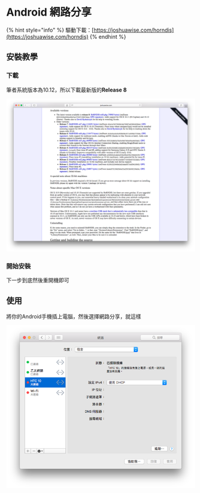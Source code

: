 # Android 網路分享

{% hint style="info" %}
驅動下載：[https://joshuawise.com/horndis](https://joshuawise.com/horndis)
{% endhint %}

## 安裝教學

### 下載

筆者系統版本為10.12，所以下載最新版的**Release 8**

![](../.gitbook/assets/ying-mu-kuai-zhao-20180529-xia-wu-9.40.46.png)

### 開始安裝

下一步到底然後重開機即可

## 使用

將你的Android手機插上電腦，然後選擇網路分享，就這樣

![](../.gitbook/assets/android_tethering.png)

